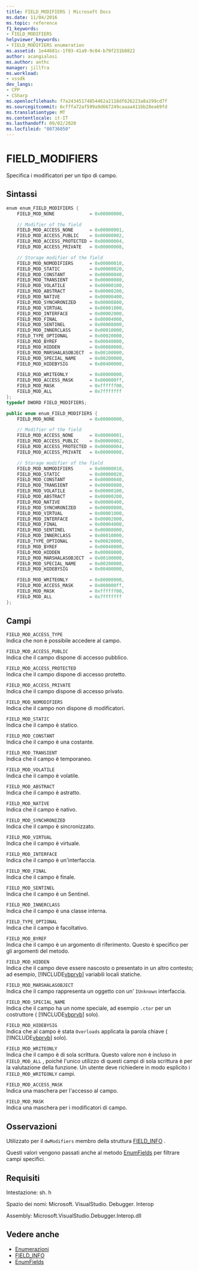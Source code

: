 ```yaml
---
title: FIELD_MODIFIERS | Microsoft Docs
ms.date: 11/04/2016
ms.topic: reference
f1_keywords:
- FIELD_MODIFIERS
helpviewer_keywords:
- FIELD_MODIFIERS enumeration
ms.assetid: 1e44681c-1f03-41a9-9c04-b79f231b0822
author: acangialosi
ms.author: anthc
manager: jillfra
ms.workload:
- vssdk
dev_langs:
- CPP
- CSharp
ms.openlocfilehash: f7a24345174854462a2118df626223a8a299cd7f
ms.sourcegitcommit: 6cfffa72af599a9d667249caaaa411bb28ea69fd
ms.translationtype: MT
ms.contentlocale: it-IT
ms.lasthandoff: 09/02/2020
ms.locfileid: "80736850"
---
```

# <a name="field_modifiers"></a>FIELD_MODIFIERS
Specifica i modificatori per un tipo di campo.

## <a name="syntax"></a>Sintassi

```cpp
enum enum_FIELD_MODIFIERS {
    FIELD_MOD_NONE             = 0x00000000,

    // Modifier of the field
    FIELD_MOD_ACCESS_NONE      = 0x00000001,
    FIELD_MOD_ACCESS_PUBLIC    = 0x00000002,
    FIELD_MOD_ACCESS_PROTECTED = 0x00000004,
    FIELD_MOD_ACCESS_PRIVATE   = 0x00000008,

    // Storage modifier of the field
    FIELD_MOD_NOMODIFIERS      = 0x00000010,
    FIELD_MOD_STATIC           = 0x00000020,
    FIELD_MOD_CONSTANT         = 0x00000040,
    FIELD_MOD_TRANSIENT        = 0x00000080,
    FIELD_MOD_VOLATILE         = 0x00000100,
    FIELD_MOD_ABSTRACT         = 0x00000200,
    FIELD_MOD_NATIVE           = 0x00000400,
    FIELD_MOD_SYNCHRONIZED     = 0x00000800,
    FIELD_MOD_VIRTUAL          = 0x00001000,
    FIELD_MOD_INTERFACE        = 0x00002000,
    FIELD_MOD_FINAL            = 0x00004000,
    FIELD_MOD_SENTINEL         = 0x00008000,
    FIELD_MOD_INNERCLASS       = 0x00010000,
    FIELD_TYPE_OPTIONAL        = 0x00020000,
    FIELD_MOD_BYREF            = 0x00040000,
    FIELD_MOD_HIDDEN           = 0x00080000,
    FIELD_MOD_MARSHALASOBJECT  = 0x00100000,
    FIELD_MOD_SPECIAL_NAME     = 0x00200000,
    FIELD_MOD_HIDEBYSIG        = 0x00400000,

    FIELD_MOD_WRITEONLY        = 0x80000000,
    FIELD_MOD_ACCESS_MASK      = 0x000000ff,
    FIELD_MOD_MASK             = 0xffffff00,
    FIELD_MOD_ALL              = 0x7fffffff
};
typedef DWORD FIELD_MODIFIERS;
```

```csharp
public enum enum_FIELD_MODIFIERS {
    FIELD_MOD_NONE             = 0x00000000,

    // Modifier of the field
    FIELD_MOD_ACCESS_NONE      = 0x00000001,
    FIELD_MOD_ACCESS_PUBLIC    = 0x00000002,
    FIELD_MOD_ACCESS_PROTECTED = 0x00000004,
    FIELD_MOD_ACCESS_PRIVATE   = 0x00000008,

    // Storage modifier of the field
    FIELD_MOD_NOMODIFIERS      = 0x00000010,
    FIELD_MOD_STATIC           = 0x00000020,
    FIELD_MOD_CONSTANT         = 0x00000040,
    FIELD_MOD_TRANSIENT        = 0x00000080,
    FIELD_MOD_VOLATILE         = 0x00000100,
    FIELD_MOD_ABSTRACT         = 0x00000200,
    FIELD_MOD_NATIVE           = 0x00000400,
    FIELD_MOD_SYNCHRONIZED     = 0x00000800,
    FIELD_MOD_VIRTUAL          = 0x00001000,
    FIELD_MOD_INTERFACE        = 0x00002000,
    FIELD_MOD_FINAL            = 0x00004000,
    FIELD_MOD_SENTINEL         = 0x00008000,
    FIELD_MOD_INNERCLASS       = 0x00010000,
    FIELD_TYPE_OPTIONAL        = 0x00020000,
    FIELD_MOD_BYREF            = 0x00040000,
    FIELD_MOD_HIDDEN           = 0x00080000,
    FIELD_MOD_MARSHALASOBJECT  = 0x00100000,
    FIELD_MOD_SPECIAL_NAME     = 0x00200000,
    FIELD_MOD_HIDEBYSIG        = 0x00400000,

    FIELD_MOD_WRITEONLY        = 0x80000000,
    FIELD_MOD_ACCESS_MASK      = 0x000000ff,
    FIELD_MOD_MASK             = 0xffffff00,
    FIELD_MOD_ALL              = 0x7fffffff
};
```

## <a name="fields"></a>Campi
`FIELD_MOD_ACCESS_TYPE`\
Indica che non è possibile accedere al campo.

`FIELD_MOD_ACCESS_PUBLIC`\
Indica che il campo dispone di accesso pubblico.

`FIELD_MOD_ACCESS_PROTECTED`\
Indica che il campo dispone di accesso protetto.

`FIELD_MOD_ACCESS_PRIVATE`\
Indica che il campo dispone di accesso privato.

`FIELD_MOD_NOMODIFIERS`\
Indica che il campo non dispone di modificatori.

`FIELD_MOD_STATIC`\
Indica che il campo è statico.

`FIELD_MOD_CONSTANT`\
Indica che il campo è una costante.

`FIELD_MOD_TRANSIENT`\
Indica che il campo è temporaneo.

`FIELD_MOD_VOLATILE`\
Indica che il campo è volatile.

`FIELD_MOD_ABSTRACT`\
Indica che il campo è astratto.

`FIELD_MOD_NATIVE`\
Indica che il campo è nativo.

`FIELD_MOD_SYNCHRONIZED`\
Indica che il campo è sincronizzato.

`FIELD_MOD_VIRTUAL`\
Indica che il campo è virtuale.

`FIELD_MOD_INTERFACE`\
Indica che il campo è un'interfaccia.

`FIELD_MOD_FINAL`\
Indica che il campo è finale.

`FIELD_MOD_SENTINEL`\
Indica che il campo è un Sentinel.

`FIELD_MOD_INNERCLASS`\
Indica che il campo è una classe interna.

`FIELD_TYPE_OPTIONAL`\
Indica che il campo è facoltativo.

`FIELD_MOD_BYREF`\
Indica che il campo è un argomento di riferimento. Questo è specifico per gli argomenti del metodo.

`FIELD_MOD_HIDDEN`\
Indica che il campo deve essere nascosto o presentato in un altro contesto; ad esempio, [!INCLUDE[vbprvb](../../../code-quality/includes/vbprvb_md.md)] variabili locali statiche.

`FIELD_MOD_MARSHALASOBJECT`\
Indica che il campo rappresenta un oggetto con un' `IUnknown` interfaccia.

`FIELD_MOD_SPECIAL_NAME`\
Indica che il campo ha un nome speciale, ad esempio `.ctor` per un costruttore ( [!INCLUDE[vbprvb](../../../code-quality/includes/vbprvb_md.md)] solo).

`FIELD_MOD_HIDEBYSIG`\
Indica che al campo è stata `Overloads` applicata la parola chiave ( [!INCLUDE[vbprvb](../../../code-quality/includes/vbprvb_md.md)] solo).

`FIELD_MOD_WRITEONLY`\
Indica che il campo è di sola scrittura. Questo valore non è incluso in `FIELD_MOD_ALL` , poiché l'unico utilizzo di questi campi di sola scrittura è per la valutazione della funzione. Un utente deve richiedere in modo esplicito i `FIELD_MOD_WRITEONLY` campi.

`FIELD_MOD_ACCESS_MASK`\
Indica una maschera per l'accesso al campo.

`FIELD_MOD_MASK`\
Indica una maschera per i modificatori di campo.

## <a name="remarks"></a>Osservazioni
Utilizzato per il `dwModifiers` membro della struttura [FIELD_INFO](../../../extensibility/debugger/reference/field-info.md) .

Questi valori vengono passati anche al metodo [EnumFields](../../../extensibility/debugger/reference/idebugcontainerfield-enumfields.md) per filtrare campi specifici.

## <a name="requirements"></a>Requisiti
Intestazione: sh. h

Spazio dei nomi: Microsoft. VisualStudio. Debugger. Interop

Assembly: Microsoft.VisualStudio.Debugger.Interop.dll

## <a name="see-also"></a>Vedere anche
- [Enumerazioni](../../../extensibility/debugger/reference/enumerations-visual-studio-debugging.md)
- [FIELD_INFO](../../../extensibility/debugger/reference/field-info.md)
- [EnumFields](../../../extensibility/debugger/reference/idebugcontainerfield-enumfields.md)
